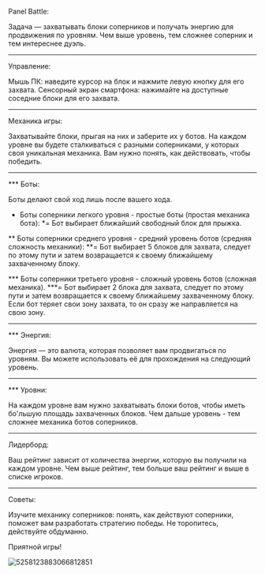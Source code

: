 Panel Battle:

Задача — захватывать блоки соперников и получать энергию для продвижения по уровням.
Чем выше уровень, тем сложнее соперник и тем интереснее дуэль.
 
________________________________________________________________________________________________
Управление:

Мышь ПК: наведите курсор на блок и нажмите левую кнопку для его захвата. 
Сенсорный экран смартфона: нажимайте на доступные соседние блоки для его захвата.

________________________________________________________________________________________________
Механика игры:

Захватывайте блоки, прыгая на них и заберите их у ботов. На каждом уровне вы будете сталкиваться с разными соперниками,
у которых своя уникальная механика. Вам нужно понять, как действовать, чтобы победить. 

________________________________________________________________________________________________
*** Боты:

Боты делают свой ход лишь после вашего хода.
  
* Боты соперники легкого уровня - простые боты
  (простая механика бота):
  *= Бот выбирает ближайший свободный блок для прыжка.
  
** Боты соперники среднего уровня - средний уровень ботов
  (средняя сложность механики):
**= Бот выбирает 5 блоков для захвата, следует по этому пути и затем возвращается к своему ближайшему захваченному блоку.
  
*** Боты соперники третьего уровня - сложный уровень ботов
  (сложная механика).
***= Бот выбирает 2 блока для захвата, следует по этому пути и затем возвращается к своему ближайшему захваченному блоку.
     Если бот теряет свои зону захвата, то он сразу же направляется на свою зону.

________________________________________________________________________________________________
*** Энергия:

Энергия — это валюта, которая позволяет вам продвигаться по уровням. Вы можете использовать её для прохождения на следующий уровень.  

________________________________________________________________________________________________
*** Уровни:

На каждом уровне вам нужно захватывать блоки ботов, чтобы иметь бо'льшую площадь захваченных блоков.
Чем дальше уровень - тем сложнее механика ботов соперников.
  
________________________________________________________________________________________________
Лидерборд:

Ваш рейтинг зависит от количества энергии, которую вы получили на каждом уровне. 
Чем выше рейтинг, тем больше ваш рейтинг и выше в списке игроков.
  
________________________________________________________________________________________________
Советы:

Изучите механику соперников: понять, как действуют соперники, поможет вам разработать стратегию победы.
Не торопитесь, действуйте обдуманно.

Приятной игры!

![5258123883066812851](https://github.com/user-attachments/assets/24f8027a-97eb-4d60-8b7b-dab46b937110)

